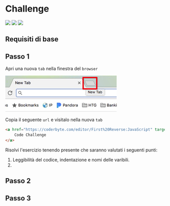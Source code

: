 # Challenge

![](https://img.shields.io/badge/Linguaggio-JavaScript-yellow)
![](https://img.shields.io/badge/Difficoltà-media-red)
![](https://img.shields.io/badge/Tempo-1_ora-orange)

## Requisiti di base



## Passo 1

Apri una nuova `tab` nella finestra del `browser`

![](/assets/open-new-tab.png)

Copia il seguente `url` e visitalo nella nuova `tab`

```html
<a href="https://coderbyte.com/editor/First%20Reverse:JavaScript" target="_blank">
    Code Challenge
</a>
```

Risolvi l'esercizio tenendo presente che saranno valutati i seguenti punti:
1. Leggibilità del codice, indentazione e nomi delle varibili.
2. 



## Passo 2

## Passo 3


